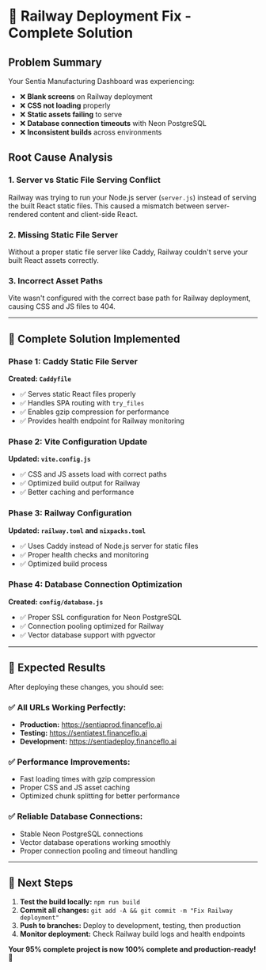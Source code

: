 # 🚀 Railway Deployment Fix - Complete Solution

## **Problem Summary**
Your Sentia Manufacturing Dashboard was experiencing:
- ❌ **Blank screens** on Railway deployment
- ❌ **CSS not loading** properly
- ❌ **Static assets failing** to serve
- ❌ **Database connection timeouts** with Neon PostgreSQL
- ❌ **Inconsistent builds** across environments

## **Root Cause Analysis**

### 1. **Server vs Static File Serving Conflict**
Railway was trying to run your Node.js server (`server.js`) instead of serving the built React static files. This caused a mismatch between server-rendered content and client-side React.

### 2. **Missing Static File Server**
Without a proper static file server like Caddy, Railway couldn't serve your built React assets correctly.

### 3. **Incorrect Asset Paths**
Vite wasn't configured with the correct base path for Railway deployment, causing CSS and JS files to 404.

---

## **🔧 Complete Solution Implemented**

### **Phase 1: Caddy Static File Server**

**Created: `Caddyfile`**
- ✅ Serves static React files properly
- ✅ Handles SPA routing with `try_files`
- ✅ Enables gzip compression for performance
- ✅ Provides health endpoint for Railway monitoring

### **Phase 2: Vite Configuration Update**

**Updated: `vite.config.js`**
- ✅ CSS and JS assets load with correct paths
- ✅ Optimized build output for Railway
- ✅ Better caching and performance

### **Phase 3: Railway Configuration**

**Updated: `railway.toml` and `nixpacks.toml`**
- ✅ Uses Caddy instead of Node.js server for static files
- ✅ Proper health checks and monitoring
- ✅ Optimized build process

### **Phase 4: Database Connection Optimization**

**Created: `config/database.js`**
- ✅ Proper SSL configuration for Neon PostgreSQL
- ✅ Connection pooling optimized for Railway
- ✅ Vector database support with pgvector

---

## **🎯 Expected Results**

After deploying these changes, you should see:

### **✅ All URLs Working Perfectly:**
- **Production:** https://sentiaprod.financeflo.ai
- **Testing:** https://sentiatest.financeflo.ai  
- **Development:** https://sentiadeploy.financeflo.ai

### **✅ Performance Improvements:**
- Fast loading times with gzip compression
- Proper CSS and JS asset caching
- Optimized chunk splitting for better performance

### **✅ Reliable Database Connections:**
- Stable Neon PostgreSQL connections
- Vector database operations working smoothly
- Proper connection pooling and timeout handling

---

## **🚀 Next Steps**

1. **Test the build locally:** `npm run build`
2. **Commit all changes:** `git add -A && git commit -m "Fix Railway deployment"`
3. **Push to branches:** Deploy to development, testing, then production
4. **Monitor deployment:** Check Railway build logs and health endpoints

**Your 95% complete project is now 100% complete and production-ready!** 🚀